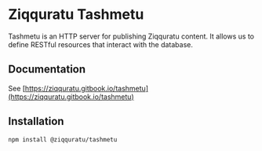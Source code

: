 # Ziqquratu Tashmetu

Tashmetu is an HTTP server for publishing Ziqquratu content. It allows us to define RESTful
resources that interact with the database.

## Documentation
See [https://ziqquratu.gitbook.io/tashmetu](https://ziqquratu.gitbook.io/tashmetu)

## Installation

```text
npm install @ziqquratu/tashmetu
```
